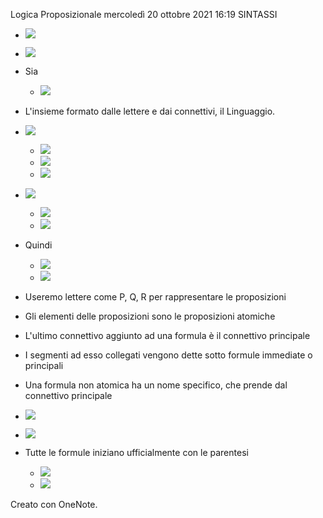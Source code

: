 Logica Proposizionale
mercoledì 20 ottobre 2021
16:19
SINTASSI

- ![](8f1c5c37a57049d2bd1fb7bec58ec0cf.png)
- ![](2d8d7c0fa4b74d918772b3d94e352b2b.png)
- Sia
    - ![](34f9da5f5d4a4f4c950723080c7700d6.png)
- L'insieme formato dalle lettere e dai connettivi, il Linguaggio.

- ![](2636a36c2cf048cdb47d7bb707ab1b64.png)
    - ![](cab7c1370a934ba4b51368889213bffd.png)
    - ![](4b301f63c0c44cbeb765b52a2998cd02.png)
    - ![](13fd7c606e394c15a50bd2976f493913.png)
- ![](1cc3918c49bb472d81870f4e11a41c29.png)
    - ![](bb38f94d4b6e47a2bff3f889ca7bba4f.png)
    - ![](5c5273eab3e24fb698c0368d67fa3605.png)
- Quindi
    - ![](0fa922296b6c4deca5fbdda55019795a.png)
    - ![](706b5cc263b4465b974e64590689085c.png)
- Useremo lettere come P, Q, R per rappresentare le proposizioni
- Gli elementi delle proposizioni sono le proposizioni atomiche
- L'ultimo connettivo aggiunto ad una formula è il connettivo principale
- I segmenti ad esso collegati vengono dette sotto formule immediate o principali
- Una formula non atomica ha un nome specifico, che prende dal connettivo principale
- ![](2603f4e6e7bf48b29e92206ae8ab6b24.png)
- ![](22cb4db5ff524c798566fd94b862d8db.png)
- Tutte le formule iniziano ufficialmente con le parentesi
    - ![](66b0dc66e1d74d7fb3916c8f9bf0c156.png)
    - ![](62c131c5fc5142b8aa0822f70cae55b1.png)

Creato con OneNote.